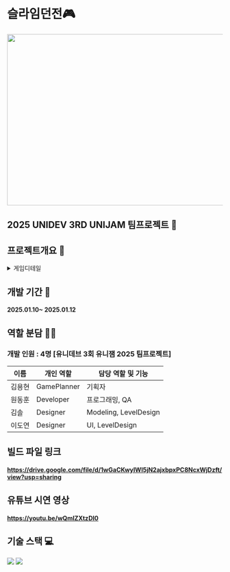 # 슬라임던전🎮
<img width="700" height="400" src="https://github.com/user-attachments/assets/264c210e-fb63-41b1-ad7f-ed3e42e2ca60">

## 2025 UNIDEV 3RD UNIJAM 팀프로젝트 👥

## 프로젝트개요 🔎
<details>
<summary>게임디테일</summary> 
<div markdown="1">

#### 게임설명1
<img width="600" src="https://github.com/user-attachments/assets/f203bbd1-a1b2-4f50-af3c-3aa878b92f5b">

#### 게임설명2
<img width="600" src="https://github.com/user-attachments/assets/460db036-eb9f-4647-b386-f9caf212244e">

#### 게임설명3
<img width="600" src="https://github.com/user-attachments/assets/b4992a91-eb48-43c2-b51c-a463a498f94f">

#### 게임설명4
<img width="600" src="https://github.com/user-attachments/assets/8fca59c6-bb65-4fb7-9002-3060f8474e7a">

</div>
</details>

## 개발 기간 📅
#### 2025.01.10~ 2025.01.12

## 역할 분담 🧑‍💻
### 개발 인원 : 4명 [유니데브 3회 유니잼 2025 팀프로젝트]
| 이름 | 개인 역할 | 담당 역할 및 기능 |
| ------ | ---------- | ------ |
| 김용현 | GamePlanner | 기획자 |
| 원동훈 | Developer | 프로그래밍, QA |
| 김솔 | Designer | Modeling, LevelDesign |
| 이도연 | Designer | UI, LevelDesign |

## 빌드 파일 링크
#### https://drive.google.com/file/d/1wGaCKwylWl5jN2ajxbpxPC8NcxWjDzft/view?usp=sharing

## 유튜브 시연 영상
#### https://youtu.be/wQmIZXtzDl0
## 기술 스택 💻
<img src="https://img.shields.io/badge/unrealengine-%23313131.svg?style=for-the-badge&logo=unrealengine&logoColor=white">
<img src="https://img.shields.io/badge/c++-%2300599C.svg?style=for-the-badge&logo=c%2B%2B&logoColor=white">
